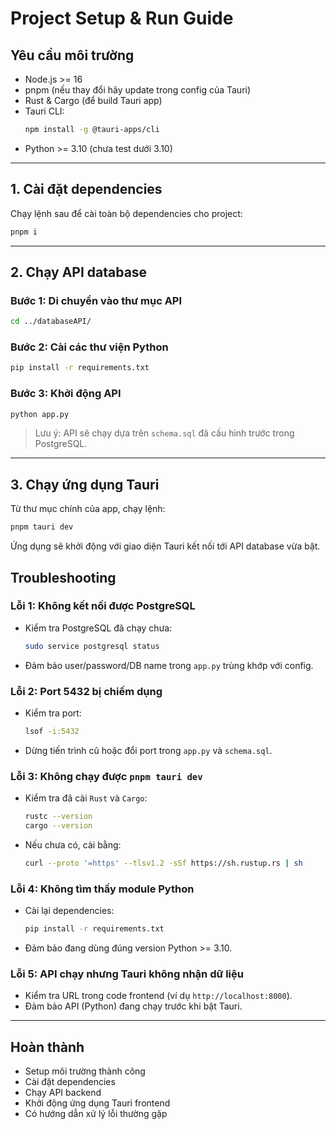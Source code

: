 # Project Setup & Run Guide

## Yêu cầu môi trường
- Node.js >= 16  
- pnpm (nếu thay đổi hãy update trong config của Tauri)  
- Rust & Cargo (để build Tauri app)  
- Tauri CLI:  
  ```bash
  npm install -g @tauri-apps/cli
  ```
- Python >= 3.10 (chưa test dưới 3.10)

---

## 1. Cài đặt dependencies
Chạy lệnh sau để cài toàn bộ dependencies cho project:
```bash
pnpm i
```

---

## 2. Chạy API database

### Bước 1: Di chuyển vào thư mục API
```bash
cd ../databaseAPI/
```

### Bước 2: Cài các thư viện Python
```bash
pip install -r requirements.txt
```

### Bước 3: Khởi động API
```bash
python app.py
```
> Lưu ý: API sẽ chạy dựa trên `schema.sql` đã cấu hình trước trong PostgreSQL.

---

## 3. Chạy ứng dụng Tauri
Từ thư mục chính của app, chạy lệnh:
```bash
pnpm tauri dev
```

Ứng dụng sẽ khởi động với giao diện Tauri kết nối tới API database vừa bật.


## Troubleshooting

### Lỗi 1: Không kết nối được PostgreSQL
- Kiểm tra PostgreSQL đã chạy chưa:
  ```bash
  sudo service postgresql status
  ```
- Đảm bảo user/password/DB name trong `app.py` trùng khớp với config.

### Lỗi 2: Port 5432 bị chiếm dụng
- Kiểm tra port:
  ```bash
  lsof -i:5432
  ```
- Dừng tiến trình cũ hoặc đổi port trong `app.py` và `schema.sql`.

### Lỗi 3: Không chạy được `pnpm tauri dev`
- Kiểm tra đã cài `Rust` và `Cargo`:
  ```bash
  rustc --version
  cargo --version
  ```
- Nếu chưa có, cài bằng:
  ```bash
  curl --proto '=https' --tlsv1.2 -sSf https://sh.rustup.rs | sh
  ```

### Lỗi 4: Không tìm thấy module Python
- Cài lại dependencies:
  ```bash
  pip install -r requirements.txt
  ```
- Đảm bảo đang dùng đúng version Python >= 3.10.

### Lỗi 5: API chạy nhưng Tauri không nhận dữ liệu
- Kiểm tra URL trong code frontend (ví dụ `http://localhost:8000`).  
- Đảm bảo API (Python) đang chạy trước khi bật Tauri.

---

## Hoàn thành
- Setup môi trường thành công  
- Cài đặt dependencies  
- Chạy API backend  
- Khởi động ứng dụng Tauri frontend  
- Có hướng dẫn xử lý lỗi thường gặp  
